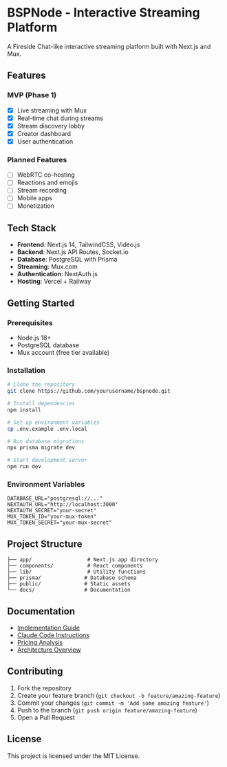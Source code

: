 # BSPNode - Interactive Streaming Platform

A Fireside Chat-like interactive streaming platform built with Next.js and Mux.

## Features

### MVP (Phase 1)
- [x] Live streaming with Mux
- [x] Real-time chat during streams
- [x] Stream discovery lobby
- [x] Creator dashboard
- [x] User authentication

### Planned Features
- [ ] WebRTC co-hosting
- [ ] Reactions and emojis
- [ ] Stream recording
- [ ] Mobile apps
- [ ] Monetization

## Tech Stack

- **Frontend**: Next.js 14, TailwindCSS, Video.js
- **Backend**: Next.js API Routes, Socket.io
- **Database**: PostgreSQL with Prisma
- **Streaming**: Mux.com
- **Authentication**: NextAuth.js
- **Hosting**: Vercel + Railway

## Getting Started

### Prerequisites
- Node.js 18+
- PostgreSQL database
- Mux account (free tier available)

### Installation

```bash
# Clone the repository
git clone https://github.com/yourusername/bspnode.git

# Install dependencies
npm install

# Set up environment variables
cp .env.example .env.local

# Run database migrations
npx prisma migrate dev

# Start development server
npm run dev
```

### Environment Variables

```env
DATABASE_URL="postgresql://..."
NEXTAUTH_URL="http://localhost:3000"
NEXTAUTH_SECRET="your-secret"
MUX_TOKEN_ID="your-mux-token"
MUX_TOKEN_SECRET="your-mux-secret"
```

## Project Structure

```
├── app/                  # Next.js app directory
├── components/           # React components
├── lib/                  # Utility functions
├── prisma/              # Database schema
├── public/              # Static assets
└── docs/                # Documentation
```

## Documentation

- [Implementation Guide](docs/implementation-guide.md)
- [Claude Code Instructions](docs/claude.md)
- [Pricing Analysis](docs/pricing-comparison.md)
- [Architecture Overview](docs/architecture.md)

## Contributing

1. Fork the repository
2. Create your feature branch (`git checkout -b feature/amazing-feature`)
3. Commit your changes (`git commit -m 'Add some amazing feature'`)
4. Push to the branch (`git push origin feature/amazing-feature`)
5. Open a Pull Request

## License

This project is licensed under the MIT License.
